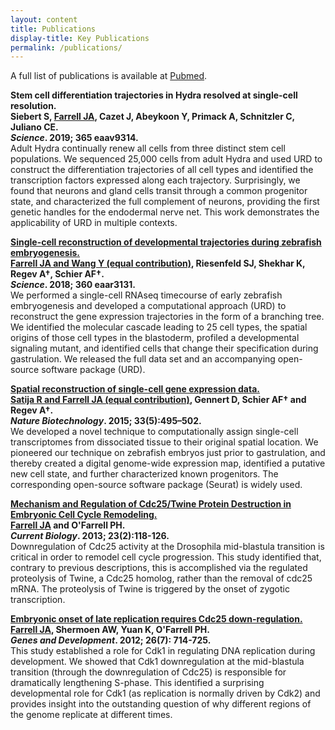 ```yaml
---
layout: content
title: Publications
display-title: Key Publications
permalink: /publications/
---
```


A full list of publications is available at [Pubmed](https://www.ncbi.nlm.nih.gov/myncbi/jeffrey%20a..farrell.1/bibliography/public/).

**Stem cell differentiation trajectories in Hydra resolved at single-cell resolution.**<br />
**Siebert S, <u>Farrell JA</u>, Cazet J, Abeykoon Y, Primack A, Schnitzler C, Juliano CE.**<br />
**<i>Science</i>. 2019; 365 eaav9314.**<br />
<span class="pub-desc">Adult Hydra continually renew all cells from three distinct stem cell populations. We sequenced 25,000 cells from adult Hydra and used URD to construct the differentiation trajectories of all cell types and identified the transcription factors expressed along each trajectory.  Surprisingly, we found that neurons and gland cells transit through a common progenitor state, and characterized the full complement of neurons, providing the first genetic handles for the endodermal nerve net. This work demonstrates the applicability of URD in multiple contexts.</span>

**[Single-cell reconstruction of developmental trajectories during zebrafish embryogenesis.](https://www.ncbi.nlm.nih.gov/pubmed/29700225/)**<br />
**<u>Farrell JA and Wang Y (equal contribution)</u>, Riesenfeld SJ, Shekhar K, Regev A†, Schier AF†.**<br />
**<i>Science</i>. 2018; 360 eaar3131.**<br />
We performed a single-cell RNAseq timecourse of early zebrafish embryogenesis and developed a computational approach (URD) to reconstruct the gene expression trajectories in the form of a branching tree. We identified the molecular cascade leading to 25 cell types, the spatial origins of those cell types in the blastoderm, profiled a developmental signaling mutant, and identified cells that change their specification during gastrulation. We released the full data set and an accompanying open-source software package (URD).

**[Spatial reconstruction of single-cell gene expression data.](https://www.ncbi.nlm.nih.gov/pubmed/25867923/)**<br />
**<u>Satija R and Farrell JA (equal contribution)</u>, Gennert D, Schier AF† and Regev A†.**<br />
**<i>Nature Biotechnology</i>. 2015; 33(5):495–502.**<br />
We developed a novel technique to computationally assign single-cell transcriptomes from dissociated tissue to their original spatial location. We pioneered our technique on zebrafish embryos just prior to gastrulation, and thereby created a digital genome-wide expression map, identified a putative new cell state, and further characterized known progenitors. The corresponding open-source software package (Seurat) is widely used.

**[Mechanism and Regulation of Cdc25/Twine Protein Destruction in Embryonic Cell Cycle Remodeling.](https://www.ncbi.nlm.nih.gov/pubmed/23290551/)**<br />
**<u>Farrell JA</u> and O'Farrell PH.**<br />
**<i>Current Biology</i>. 2013; 23(2):118-126.**<br/>
Downregulation of Cdc25 activity at the Drosophila mid-blastula transition is critical in order to remodel cell cycle progression. This study identified that, contrary to previous descriptions, this is accomplished via the regulated proteolysis of Twine, a Cdc25 homolog, rather than the removal of cdc25 mRNA. The proteolysis of Twine is triggered by the onset of zygotic transcription.

**[Embryonic onset of late replication requires Cdc25 down-regulation.](https://www.ncbi.nlm.nih.gov/pubmed/22431511/)**<br />
**<u>Farrell JA</u>, Shermoen AW,  Yuan K, O'Farrell PH.**<br />
**<i>Genes and Development</i>. 2012; 26(7): 714-725.**<br />
This study established a role for Cdk1 in regulating DNA replication during development. We showed that Cdk1 downregulation at the mid-blastula transition (through the downregulation of Cdc25) is responsible for dramatically lengthening S-phase. This identified a surprising developmental role for Cdk1 (as replication is normally driven by Cdk2) and provides insight into the outstanding question of why different regions of the genome replicate at different times.